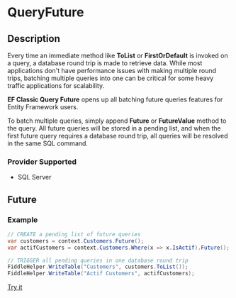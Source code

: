 # QueryFuture

## Description
Every time an immediate method like **ToList** or **FirstOrDefault** is invoked on a query, a database round trip is made to retrieve data. While most applications don't have performance issues with making multiple round trips, batching multiple queries into one can be critical for some heavy traffic applications for scalability.

**EF Classic Query Future** opens up all batching future queries features for Entity Framework users.

To batch multiple queries, simply append **Future** or **FutureValue** method to the query. All future queries will be stored in a pending list, and when the first future query requires a database round trip, all queries will be resolved in the same SQL command.

### Provider Supported
- SQL Server

## Future

### Example
```csharp
// CREATE a pending list of future queries
var customers = context.Customers.Future();
var actifCustomers = context.Customers.Where(x => x.IsActif).Future();

// TRIGGER all pending queries in one database round trip			
FiddleHelper.WriteTable("Customers", customers.ToList());		
FiddleHelper.WriteTable("Actif Customers", actifCustomers);		
```
[Try it](https://dotnetfiddle.net/DoWJ3t)
